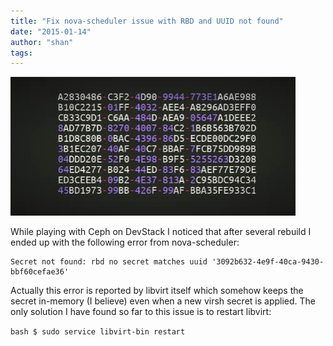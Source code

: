 ```yaml
---
title: "Fix nova-scheduler issue with RBD and UUID not found"
date: "2015-01-14"
author: "shan"
tags: 
---
```


![](images/fix-uuid-nova-ceph.jpg "Fix nova-scheduler issue with RBD and UUID not found")

While playing with Ceph on DevStack I noticed that after several rebuild I ended up with the following error from nova-scheduler:

```
Secret not found: rbd no secret matches uuid '3092b632-4e9f-40ca-9430-bbf60cefae36'
```

Actually this error is reported by libvirt itself which somehow keeps the secret in-memory (I believe) even when a new virsh secret is applied. The only solution I have found so far to this issue is to restart libvirt:

`bash $ sudo service libvirt-bin restart`
